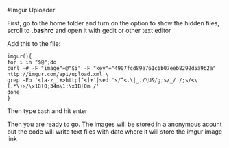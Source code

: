 #Imgur Uploader

First, go to the home folder and turn on the option to show the hidden files, scroll to **.bashrc** and open it with gedit or other text editor

Add this to the file:

```
imgur(){
for i in "$@";do
curl -# -F "image"=@"$i" -F "key"="4907fcd89e761c6b07eeb8292d5a9b2a" http://imgur.com/api/upload.xml|\
grep -Eo '<[a-z_]+>http[^<]+'|sed 's/^<.\|_./\U&/g;s/_/ /;s/<\(.*\)>/\x1B[0;34m\1:\x1B[0m /'
done
}
```

Then type ```bash``` and hit enter

Then you are ready to go. The images will be stored in a anonymous acount but the code will write text files with date where it will store the imgur image link
